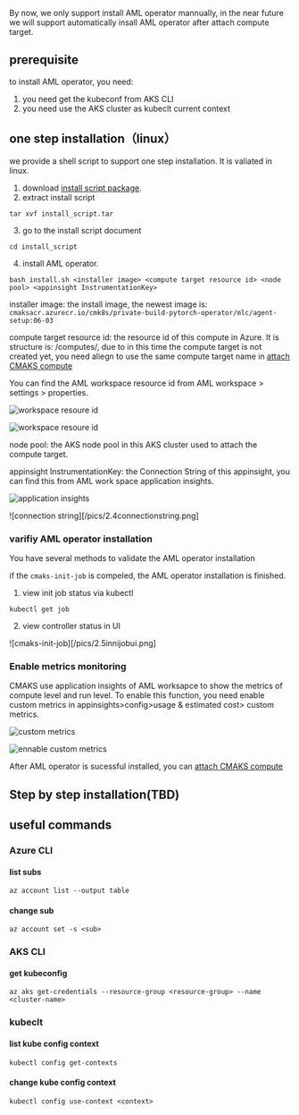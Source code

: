 By now, we only support install AML operator mannually, in the near future we will support automatically insall AML operator after attach compute target.
## prerequisite
to install AML operator, you need:
1. you need get the kubeconf from AKS CLI
2. you need use the AKS cluster as kubeclt current context

## one step installation（linux）
we provide a shell script to support one step installation. It is valiated in linux.
1. download [install script package](https://github.com/Azure/CMK8s-Sample/raw/master/files/install_script.tar).
2. extract install script
```
tar xvf install_script.tar
```
3. go to the install script document
```
cd install_script
```
4. install AML operator.
```
bash install.sh <installer image> <compute target resource id> <node pool> <appinsight InstrumentationKey>
```
installer image: the install image, the newest image is: `cmaksacr.azurecr.io/cmk8s/private-build-pytorch-operator/mlc/agent-setup:06-03`

compute target resource id: the resource id of this compute in Azure. It is structure is: <AML workspace resource id>/computes/<compute name>, due to in this time the compute target is not created yet, you need aliegn to use the same compute target name in  [attach CMAKS compute](https://github.com/Azure/CMK8s-Sample/blob/master/docs/3.%20attach%20CMAKS%20compute.markdown)

You can find the AML workspace resource id from AML workspace > settings > properties.

![workspace resoure id](/pics/2.1workspaceresourceid.png)

![workspace resoure id](/pics/2.2workspaceresourceid.png)

node pool: the AKS node pool in this AKS cluster used to attach the compute target.

appinsight InstrumentationKey: the Connection String of this appinsight, you can find this from AML work space application insights.

![application insights](/pics/2.3applicationinsights.png)

![connection string][/pics/2.4connectionstring.png]

### varifiy AML operator installation

You have several methods to validate the AML operator installation

if the `cmaks-init-job` is compeled, the AML operator installation is finished.

1. view init job status via kubectl

```
kubectl get job
```

2. view controller status in UI

![cmaks-init-job][/pics/2.5innijobui.png]

### Enable metrics monitoring

CMAKS use application insights of AML worksapce to show the metrics of compute level and run level. To enable this function, you need enable custom metrics in appinsights>config>usage & estimated cost> custom metrics.

![custom metrics](/pics/2.6custommetrics.png)

![ennable custom metrics](/pics/2.7ennablecustommetrics.png)


After AML operator is sucessful installed, you can [attach CMAKS compute](https://github.com/Azure/CMK8s-Sample/blob/master/docs/3.%20attach%20CMAKS%20compute.markdown)

## Step by step installation(TBD)

## useful commands

### Azure CLI

#### list subs
```
az account list --output table
```
#### change sub
```
az account set -s <sub>
```
### AKS CLI
#### get kubeconfig
```
az aks get-credentials --resource-group <resource-group> --name <cluster-name>
```
### kubeclt
#### list kube config context
```
kubectl config get-contexts
```
#### change kube config context
```
kubectl config use-context <context>
```